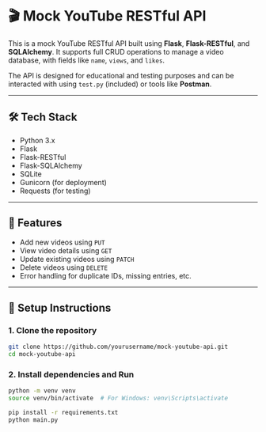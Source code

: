 # 🎬 Mock YouTube RESTful API

This is a mock YouTube RESTful API built using **Flask**, **Flask-RESTful**, and **SQLAlchemy**. It supports full CRUD operations to manage a video database, with fields like `name`, `views`, and `likes`.

The API is designed for educational and testing purposes and can be interacted with using `test.py` (included) or tools like **Postman**.

---

## 🛠️ Tech Stack

- Python 3.x
- Flask
- Flask-RESTful
- Flask-SQLAlchemy
- SQLite
- Gunicorn (for deployment)
- Requests (for testing)

---

## 🚀 Features

- Add new videos using `PUT`
- View video details using `GET`
- Update existing videos using `PATCH`
- Delete videos using `DELETE`
- Error handling for duplicate IDs, missing entries, etc.

---

## 🔧 Setup Instructions

### 1. Clone the repository

```bash
git clone https://github.com/yourusername/mock-youtube-api.git
cd mock-youtube-api
```

### 2. Install dependencies and Run 
```bash
python -m venv venv
source venv/bin/activate  # For Windows: venv\Scripts\activate
```

```bash
pip install -r requirements.txt
python main.py
```
